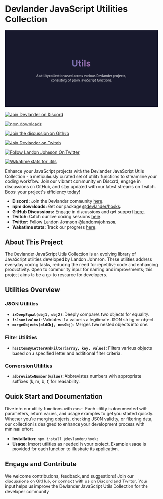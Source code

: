 

# Devlander JavaScript Utilities Collection


![Devlander Utils Header](https://github.com/Devlander-Software/utils/raw/main/media/images/javascript-utils-devlander-github-cover.png)


[![Join Devlander on Discord](https://img.shields.io/badge/Discord-Devlander-%235865F2)](https://bit.ly/devlander-discord-invite)

[![npm downloads](https://img.shields.io/npm/dm/@devlander/hooks.svg)](https://www.npmjs.com/package/@devlander/hooks)

[![Join the discussion on Github](https://img.shields.io/badge/Github%20Discussions%20%26%20Support-Chat%20now!-blue)](https://github.com/orgs/Devlander-Software/discussions)

[![Join Devlander on Twitch](https://img.shields.io/twitch/status/devlander)](https://bit.ly/devlander-twitch)

[![Follow Landon Johnson On Twitter](https://img.shields.io/twitter/follow/landonwjohnson.svg?style=social&label=Follow)](https://bit.ly/landonwjohnson-on-twitter)

[![Wakatime stats for utils](https://wakatime.com/badge/user/bd50b6c5-e0ca-4937-83b3-ab2d13adbc73/project/018d49ad-1c41-4ee7-9a6b-5387db501fcb.svg)](https://bit.ly/landonwjohnson-on-twitter)



Enhance your JavaScript projects with the Devlander JavaScript Utils Collection - a meticulously curated set of utility functions to streamline your coding workflow. Join our vibrant community on Discord, engage in discussions on GitHub, and stay updated with our latest streams on Twitch. Boost your project's efficiency today!

- **Discord:** Join the Devlander community [here](https://bit.ly/devlander-discord-invite).
- **npm downloads:** Get our package [@devlander/hooks](https://www.npmjs.com/package/@devlander/hooks).
- **GitHub Discussions:** Engage in discussions and get support [here](https://github.com/orgs/Devlander-Software/discussions).
- **Twitch:** Catch our live coding sessions [here](https://bit.ly/devlander-twitch).
- **Twitter:** Follow Landon Johnson [@landonwjohnson](https://bit.ly/landonwjohnson-on-twitter).
- **Wakatime stats:** Track our progress [here](https://bit.ly/landonwjohnson-on-twitter).

## About This Project

The Devlander JavaScript Utils Collection is an evolving library of JavaScript utilities developed by Landon Johnson. These utilities address everyday coding tasks, reducing the need for repetitive code and enhancing productivity. Open to community input for naming and improvements; this project aims to be a go-to resource for developers.

## Utilities Overview

### JSON Utilities

- **`isDeepEqual(obj1, obj2)`**: Deeply compares two objects for equality.
- **`isJson(value)`**: Validates if a value is a legitimate JSON string or object.
- **`mergeObjects(oldObj, newObj)`**: Merges two nested objects into one.

### Filter Utilities

- **`hasItemByLetterAndFilter(array, key, value)`**: Filters various objects based on a specified letter and additional filter criteria.

### Conversion Utilities

- **`abbreviateNumber(value)`**: Abbreviates numbers with appropriate suffixes (k, m, b, t) for readability.

## Quick Start and Documentation

Dive into our utility functions with ease. Each utility is documented with parameters, return values, and usage examples to get you started quickly. Whether you're merging objects, checking JSON validity, or filtering data, our collection is designed to enhance your development process with minimal effort.

- **Installation**: `npm install @devlander/hooks`
- **Usage**: Import utilities as needed in your project. Example usage is provided for each function to illustrate its application.

## Engage and Contribute

We welcome contributions, feedback, and suggestions! Join our discussions on GitHub, or connect with us on Discord and Twitter. Your input helps us improve the Devlander JavaScript Utils Collection for the developer community.
